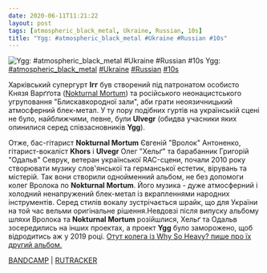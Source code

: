 ```yaml
---
date: 2020-06-11T11:21:22
layout: post
tags: [atmospheric_black_metal, Ukraine, Russian, 10s]
title: "Ygg: #atmospheric_black_metal #Ukraine #Russian #10s"
---
```

![Ygg: #atmospheric_black_metal #Ukraine #Russian #10s](https://res.cloudinary.com/vast-space-unexplored/image/upload/photos/photo_991_11-06-2020_11-21-22.jpg)
Ygg: [#atmospheric_black_metal](/tags/#atmospheric_black_metal) [#Ukraine](/tags/#Ukraine) [#Russian](/tags/#Russian) [#10s](/tags/#10s)

Харківський супергурт **Ігг** був створений під патронатом особисто Князя Варґґота ([Nokturnal Mortum](/2019-10-29-nokturnal-mortum--symphonic-black-metal-old-school-black-metal)) та російського неонацистського угруповання &quot;Блискавкородної зали&quot;, аби грати неоязичницький атмосферний блек-метал. У ту пору подібних гуртів на українській сцені не було, найближчими, певне, були **Ulvegr** (обидва учасники яких опинилися серед співзасновників **Ygg**).

Отже, бас-гітарист **Nokturnal Mortum** Євгеній &quot;Вролок&quot; Антоненко, гітарист-вокаліст **Khors** і **Ulvegr** Олег &quot;Хельґ&quot; та барабанник Григорій &quot;Одальв&quot; Севрук, ветеран української RAC-сцени, почали 2010 року створювати музику слов&#39;янської та германської естетик, вірувань та містерій. Так вони створили однойменний альбом, не без допомоги колег Вролока по **Nokturnal Mortum**. Його музика - дуже атмосферний і холодний ненапружений блек-метал із вкрапленнями народних інструментів. Серед стилів вокалу зустрічається шрайк, що для України на той час вельми оригінальне рішення.Невдовзі після випуску альбому шляхи Вролока та **Nokturnal Mortum** розійшлися, Хельґ та Одальв зосередились на інших проектах, а проект **Ygg** було заморожено, щоб відродитись аж у 2019 році. [Отут колега із Why So Heavy? пише про їх другий альбом.](https://t.me/why_so_heavy/858) 

[BANDCAMP](https://yggmusic.bandcamp.com/album/ygg) \| [RUTRACKER](https://rutracker.org/forum/viewtopic.php?t=3501121)